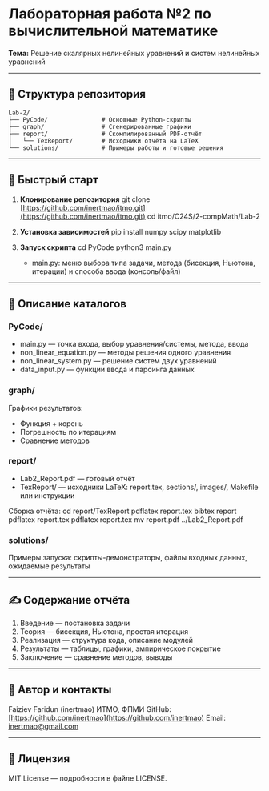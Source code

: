 
# Лабораторная работа №2 по вычислительной математике
**Тема:** Решение скалярных нелинейных уравнений и систем нелинейных уравнений

---

## 📂 Структура репозитория

    Lab-2/
    ├── PyCode/               # Основные Python-скрипты
    ├── graph/                # Сгенерированные графики
    ├── report/               # Скомпилированный PDF-отчёт
    │   └── TexReport/        # Исходники отчёта на LaTeX
    └── solutions/            # Примеры работы и готовые решения


---

## 🚀 Быстрый старт

1. **Клонирование репозитория**
   git clone [https://github.com/inertmao/itmo.git](https://github.com/inertmao/itmo.git)
   cd itmo/C24S/2-compMath/Lab-2

2. **Установка зависимостей**
   pip install numpy scipy matplotlib

3. **Запуск скрипта**
   cd PyCode
   python3 main.py

   * main.py: меню выбора типа задачи, метода (бисекция, Ньютона, итерации) и способа ввода (консоль/файл)

---

## 📂 Описание каталогов

### PyCode/

* main.py — точка входа, выбор уравнения/системы, метода, ввода
* non\_linear\_equation.py — методы решения одного уравнения
* non\_linear\_system.py — решение систем двух уравнений
* data\_input.py — функции ввода и парсинга данных

### graph/

Графики результатов:

* Функция + корень
* Погрешность по итерациям
* Сравнение методов

### report/

* Lab2\_Report.pdf — готовый отчёт
* TexReport/ — исходники LaTeX: report.tex, sections/, images/, Makefile или инструкции

Сборка отчёта:
cd report/TexReport
pdflatex report.tex
bibtex report
pdflatex report.tex
pdflatex report.tex
mv report.pdf ../Lab2\_Report.pdf

### solutions/

Примеры запуска: скрипты-демонстраторы, файлы входных данных, ожидаемые результаты

---

## ✍️ Содержание отчёта

1. Введение — постановка задачи
2. Теория — бисекция, Ньютона, простая итерация
3. Реализация — структура кода, описание модулей
4. Результаты — таблицы, графики, эмпирическое покрытие
5. Заключение — сравнение методов, выводы

---

## 🙋‍ Автор и контакты

Faiziev Faridun (inertmao)
ИТМО, ФПМИ
GitHub: [https://github.com/inertmao](https://github.com/inertmao)
Email: inertmao@gmail.com

---

## 📜 Лицензия

MIT License — подробности в файле LICENSE.
